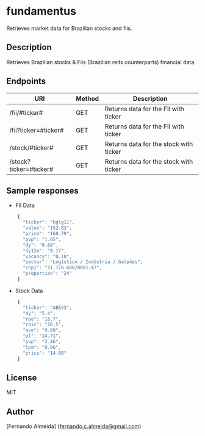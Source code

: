 # fundamentus

Retrieves market data for Brazilian stocks and fiis.

## Description

Retrieves Brazilian stocks & Fiis (Brazilian reits counterparts) financial data.

## Endpoints

| URI                    | Method | Description                                     |
|------------------------|--------|-------------------------------------------------|
| /fii/#ticker#          | GET    | Returns data for the FII with ticker <ticker>   |
| /fii?ticker=#ticker#   | GET    | Returns data for the FII with ticker <ticker>   |
| /stock/#ticker#        | GET    | Returns data for the stock with ticker <ticker> |
| /stock?ticker=#ticker# | GET    | Returns data for the stock with ticker <ticker> |

## Sample responses

- FII Data

```javascript
    {
      "ticker": "hglg11",
      "value": "152.83",
      "price": "160.79",
      "pvp": "1.05",
      "dy": "0.68",
      "dy12m": "9.17",
      "vacancy": "0.10",
      "sector": "Logístico / Indústria / Galpões",
      "cnpj": "11.728.688/0001-47",
      "properties": "24"
    }
```
  
- Stock Data

```javascript
    {
      "ticker": "ABEV3",
      "dy": "5.4",
      "roe": "16.7",
      "roic": "16.5",
      "eve": "9.00",
      "pl": "14.71",
      "pvp": "2.46",
      "lpa": "0.96",
      "price": "14.08"
    }
```

## License
MIT

## Author
[Fernando Almeida] (fernando.c.almeida@gmail.com)
